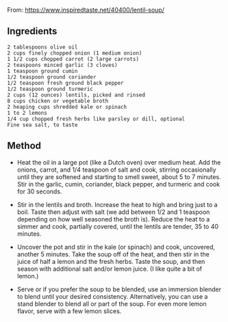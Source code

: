 From: https://www.inspiredtaste.net/40400/lentil-soup/

## Ingredients

    2 tablespoons olive oil
    2 cups finely chopped onion (1 medium onion)
    1 1/2 cups chopped carrot (2 large carrots)
    2 teaspoons minced garlic (3 cloves)
    1 teaspoon ground cumin
    1/2 teaspoon ground coriander
    1/2 teaspoon fresh ground black pepper
    1/2 teaspoon ground turmeric
    2 cups (12 ounces) lentils, picked and rinsed
    8 cups chicken or vegetable broth
    2 heaping cups shredded kale or spinach
    1 to 2 lemons
    1/4 cup chopped fresh herbs like parsley or dill, optional
    Fine sea salt, to taste
    
    
## Method
    
* Heat the oil in a large pot (like a Dutch oven) over medium heat. Add the onions, carrot, and 1/4 teaspoon of salt and cook, stirring occasionally until they are softened and starting to smell sweet, about 5 to 7 minutes. Stir in the garlic, cumin, coriander, black pepper, and turmeric and cook for 30 seconds.

* Stir in the lentils and broth. Increase the heat to high and bring just to a boil. Taste then adjust with salt (we add between 1/2 and 1 teaspoon depending on how well seasoned the broth is). Reduce the heat to a simmer and cook, partially covered, until the lentils are tender, 35 to 40 minutes.

* Uncover the pot and stir in the kale (or spinach) and cook, uncovered, another 5 minutes. Take the soup off of the heat, and then stir in the juice of half a lemon and the fresh herbs. Taste the soup, and then season with additional salt and/or lemon juice. (I like quite a bit of lemon.)

* Serve or if you prefer the soup to be blended, use an immersion blender to blend until your desired consistency. Alternatively, you can use a stand blender to blend all or part of the soup. For even more lemon flavor, serve with a few lemon slices.

